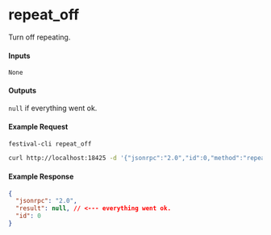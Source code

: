 # repeat_off
Turn off repeating.

#### Inputs
`None`

#### Outputs
`null` if everything went ok.

#### Example Request
```bash
festival-cli repeat_off
```
```bash
curl http://localhost:18425 -d '{"jsonrpc":"2.0","id":0,"method":"repeat_off"}'
```

#### Example Response
```json
{
  "jsonrpc": "2.0",
  "result": null, // <--- everything went ok.
  "id": 0
}
```
